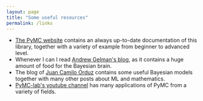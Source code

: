 ```yaml
---
layout: page
title: "Some useful resources"
permalink: /links
---
```


- [The PyMC website](https://www.pymc.io/welcome.html) contains an always up-to-date documentation of this library, together with a variety of example from beginner to advanced level.
- Whenever I can I read [Andrew Gelman's blog](http://www.stat.columbia.edu/~gelman/), as it contains a huge amount of food for the Bayesian brain.
- The blog of [Juan Camilo Orduz](https://juanitorduz.github.io/) contains some useful Bayesian models together with many other posts about ML and mathematics.
- [PyMC-lab's youtube channel](https://www.youtube.com/@PyMCLabs) has many applications of PyMC from a variety of fields.
